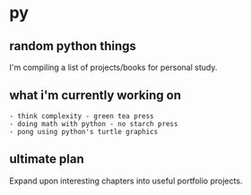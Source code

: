 
# py

## random python things

I'm compiling a list of projects/books for personal study.

## what i'm currently working on

    - think complexity - green tea press
    - doing math with python - no starch press
    - pong using python's turtle graphics

## ultimate plan

Expand upon interesting chapters into useful portfolio projects.

